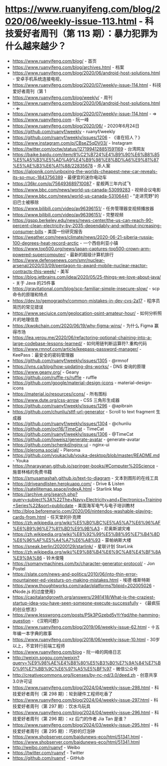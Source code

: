 # https://www.ruanyifeng.com/blog/2020/06/weekly-issue-113.html - 科技爱好者周刊（第 113 期）：暴力犯罪为什么越来越少？

- https://www.ruanyifeng.com/blog/ - 首页
- https://www.ruanyifeng.com/blog/archives.html - 档案
- https://www.ruanyifeng.com/blog/2020/06/android-host-solutions.html - 安卓手机系统连接电视，
- https://www.ruanyifeng.com/blog/2020/07/weekly-issue-114.html - 科技爱好者周刊（第 1
- https://www.ruanyifeng.com/blog/weekly/ - 周刊
- https://www.ruanyifeng.com/blog/2020/06/android-host-solutions.html - ⇐
- https://www.ruanyifeng.com/blog/2020/07/weekly-issue-114.html - ⇒
- https://www.ruanyifeng.com - 阮一峰
- https://www.ruanyifeng.com/blog/2020/06/ - 2020年6月24日
- https://github.com/ruanyf/weekly - ruanyf/weekly
- https://github.com/ruanyf/weekly/issues/1206 - 《谁在招人？》
- https://www.instagram.com/p/CBseZ5qDV03/ - Instagram
- https://twitter.com/octw/status/1271994128851591169 - 台湾网友
- https://baike.baidu.com/item/8%C2%B724%E4%B9%90%E6%B8%85%E5%A5%B3%E5%AD%A9%E4%B9%98%E8%BD%A6%E9%81%87%E5%AE%B3%E6%A1%88/22835678 - 杀人案
- https://jalopnik.com/unboxing-the-worlds-cheapest-new-car-reveals-its-so-muc-1843756389 - 最便宜的迷你电动车
- https://36kr.com/p/756493689710087 - 星舰两三年内试飞
- https://www.bbc.com/news/world-us-canada-53099283 - 视频会议电影
- https://www.bbc.com/news/world-us-canada-53106441 - "走进荒野"的旧巴士被移除
- https://www.bilibili.com/video/av96396151/ - 任务管理器变视频播放器
- https://www.bilibili.com/video/av96396151/ - 完整视频
- https://gspp.berkeley.edu/news/news-center/the-us-can-reach-90-percent-clean-electricity-by-2035-dependably-and-without-increasing-consumer-bills - 美国一份研究报告
- https://weather.com/news/climate/news/2020-06-21-siberia-russia-100-degrees-heat-record-arctic - 一个西伯利亚小镇
- https://www.top500.org/news/japan-captures-top500-crown-arm-powered-supercomputer/ - 最新的超级计算机排行
- https://www.defensenews.com/smr/nuclear-arsenal/2020/03/09/pentagon-to-award-mobile-nuclear-reactor-contracts-this-week/ - 美军
- https://blog.jetbrains.com/idea/2020/05/25-things-we-love-about-java/ - 关于 Java 的25件事
- https://gravitational.com/blog/scp-familiar-simple-insecure-slow/ - scp 命令的原理和特点
- https://dev.to/gemography/common-mistakes-in-dev-cvs-2a17 - 程序员简历的常见错误
- https://www.secjuice.com/geolocation-osint-amateur-hour/ - 如何分析照片的地理信息
- https://kwokchain.com/2020/06/19/why-figma-wins/ - 为什么 Figma 赢得市场
- https://lea.verou.me/2020/06/refactoring-optional-chaining-into-a-large-codebase-lessons-learned/ - 如何用链判断运算符?.重构代码
- https://www.rmnof.com/article/keepass-password-manager/ - KeePass：最安全的密码管理器
- https://github.com/ruanyf/weekly/issues/1305 - @rmnof
- https://jvns.ca/blog/how-updating-dns-works/ - DNS 查询的原理
- https://www.geany.org/ - Geany
- https://github.com/ruffle-rs/ruffle - ruffle
- https://github.com/google/material-design-icons - material-design-icons
- https://material.io/resources/icons/ - 所有图标
- https://www.dute.org/css-arrow - CSS 三角形生成器
- https://github.com/ruanyf/weekly/issues/1296 - @apibrain
- https://github.com/chunliu/sttf-url-generator - Scroll to text fragment 生成器
- https://github.com/ruanyf/weekly/issues/1304 - @chunliu
- https://github.com/oct16/TimeCat - TimeCat
- https://github.com/ruanyf/weekly/issues/1306 - @TimeCat
- https://github.com/loweisz/generate-avatar - generate-avatar
- https://github.com/schenkd/nginx-ui - nginx-ui
- https://pleroma.social/ - Pleroma
- https://github.com/youkaclub/youka-desktop/blob/master/README.md - Youka
- https://hnarayanan.github.io/springer-books/#Computer%20Science - 施普林格的免费书籍
- https://smusamashah.github.io/text-to-diagram - 文本到图形的在线工具
- https://driveandlisten.herokuapp.com/ - Drive & Listen
- https://satellitemap.space/indexA.html - Starlink Map
- https://archive.org/search.php?query=subject%3A%22The+Navy+Electricity+and+Electronics+Training+Series%22&sort=publicdate - 美国海军电气与电子培训教材
- http://blog.beforemario.com/2020/06/nintendos-washable-playing-cards-from.html - 任天堂的扑克牌
- https://zh.wikipedia.org/wiki/%E5%B0%BC%E5%A5%A7%E6%96%AF%E6%B9%96%E7%81%BD%E9%9B%A3 - 尼奥斯湖灾难
- https://zh.wikipedia.org/wiki/%E8%92%99%E5%B8%95%E7%B4%8D%E6%96%AF%E5%A4%A7%E6%A8%93 - 蒙帕纳斯大楼
- https://sneak.berlin/20200129/starlink/ - 星联计划 StarLink
- https://zh.wikipedia.org/wiki/%E9%88%B4%E6%9C%A8%E4%BF%8A%E9%9A%86 - 铃木俊隆
- https://somanymachines.com/tx/character-generator-protocol/ - Jon Postel
- https://slate.com/news-and-politics/2010/06/into-thin-error-mountaineer-ed-viesturs-on-making-mistakes.html - 埃德·维斯特斯
- https://www.thoughtworks.com/radar/platforms?blipid=202005026 - 《Node.js 的过度使用》
- https://capitalandgrowth.org/answers/2981418/What-is-the-craziest-startup-idea-you-have-seen-someone-execute-successfully - 《最疯狂的创业想法》
- https://www.lesswrong.com/posts/P5k3PGzebd5yYrYqd/the-hamming-question - 《汉明问题》
- https://www.ruanyifeng.com/blog/2019/06/weekly-issue-62.html - 十五年编一本字典的故事
- https://www.ruanyifeng.com/blog/2018/06/weekly-issue-10.html - 30岁以上，不宜转行前端工程师
- https://www.ruanyifeng.com/blog - 阮一峰的网络日志
- http://weixin.sogou.com/weixin?query=%E9%98%AE%E4%B8%80%E5%B3%B0%E7%9A%84%E7%BD%91%E7%BB%9C%E6%97%A5%E5%BF%97 - 微信公众号
- http://creativecommons.org/licenses/by-nc-nd/3.0/deed.zh - 创意共享3.0许可证
- https://www.ruanyifeng.com/blog/2024/04/weekly-issue-298.html - 科技爱好者周刊（第 298 期）：轮到硬件工程师吃香了
- https://www.ruanyifeng.com/blog/2024/04/weekly-issue-297.html - 科技爱好者周刊（第 297 期）：饮水鸟玩具
- https://www.ruanyifeng.com/blog/2024/04/weekly-issue-296.html - 科技爱好者周刊（第 296 期）：xz 后门的作者 Jia Tan 是谁？
- https://www.ruanyifeng.com/blog/2024/03/weekly-issue-295.html - 科技爱好者周刊（第 295 期）：巧妙的灯泡钟
- https://www.shobserver.com/baidunews-eco/html/51341.html - https://www.shobserver.com/baidunews-eco/html/51341.html
- http://weibo.com/ruanyf - Weibo
- https://twitter.com/ruanyf - Twitter
- https://github.com/ruanyf - GitHub